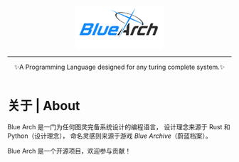 <center>
    <img src="imgs/logo.png" alt="BlueArch" width="200" />
    <hr />
    ✨A Programming Language designed for any turing complete system.✨
</center>

<br />

# 关于 | About

Blue Arch 是一门为任何图灵完备系统设计的编程语言，
设计理念来源于 Rust 和 Python（设计理念），
命名灵感则来源于游戏 <i>Blue Archive</i>（蔚蓝档案）。

Blue Arch 是一个开源项目，欢迎参与贡献！
